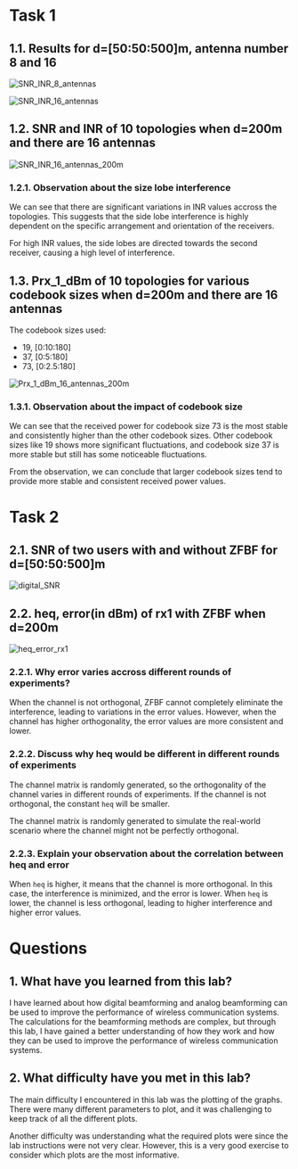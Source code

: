 # Task 1

## 1.1. Results for d=[50:50:500]m, antenna number 8 and 16

![SNR_INR_8_antennas](./lab2/pics/SNR_INR_8_antennas.png)

![SNR_INR_16_antennas](./lab2/pics/SNR_INR_16_antennas.png)

## 1.2. SNR and INR of 10 topologies when d=200m and there are 16 antennas

![SNR_INR_16_antennas_200m](./lab2/pics/SNR_INR_16_antennas_200m.png)

### 1.2.1. Observation about the size lobe interference

We can see that there are significant variations in INR values accross the topologies. This suggests that the side lobe interference is highly dependent on the specific arrangement and orientation of the receivers.

For high INR values, the side lobes are directed towards the second receiver, causing a high level of interference.

## 1.3. Prx_1_dBm of 10 topologies for various codebook sizes when d=200m and there are 16 antennas

The codebook sizes used:

- 19, [0:10:180]
- 37, [0:5:180]
- 73, [0:2.5:180]

![Prx_1_dBm_16_antennas_200m](./lab2/pics/Prx_1_dBm_16_antennas_200m.png)

### 1.3.1. Observation about the impact of codebook size

We can see that the received power for codebook size 73 is the most stable and consistently higher than the other codebook sizes. Other codebook sizes like 19 shows more significant fluctuations, and codebook size 37 is more stable but still has some noticeable fluctuations.

From the observation, we can conclude that larger codebook sizes tend to provide more stable and consistent received power values.

# Task 2

## 2.1. SNR of two users with and without ZFBF for d=[50:50:500]m

![digital_SNR](./lab2/pics/digital_SNR.png)

## 2.2. heq, error(in dBm) of rx1 with ZFBF when d=200m

![heq_error_rx1](./lab2/pics/heq_error_rx1.png)

### 2.2.1. Why error varies accross different rounds of experiments?

When the channel is not orthogonal, ZFBF cannot completely eliminate the interference, leading to variations in the error values. However, when the channel has higher orthogonality, the error values are more consistent and lower.

### 2.2.2. Discuss why heq would be different in different rounds of experiments

The channel matrix is randomly generated, so the orthogonality of the channel varies in different rounds of experiments. If the channel is not orthogonal, the constant `heq` will be smaller.

The channel matrix is randomly generated to simulate the real-world scenario where the channel might not be perfectly orthogonal.

### 2.2.3. Explain your observation about the correlation between heq and error

When `heq` is higher, it means that the channel is more orthogonal. In this case, the interference is minimized, and the error is lower. When `heq` is lower, the channel is less orthogonal, leading to higher interference and higher error values.

# Questions

## 1. What have you learned from this lab?

I have learned about how digital beamforming and analog beamforming can be used to improve the performance of wireless communication systems. The calculations for the beamforming methods are complex, but through this lab, I have gained a better understanding of how they work and how they can be used to improve the performance of wireless communication systems.

## 2. What difficulty have you met in this lab?

The main difficulty I encountered in this lab was the plotting of the graphs. There were many different parameters to plot, and it was challenging to keep track of all the different plots.

Another difficulty was understanding what the required plots were since the lab instructions were not very clear. However, this is a very good exercise to consider which plots are the most informative.
